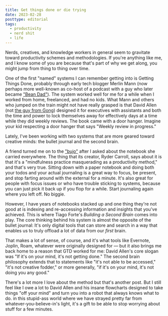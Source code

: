 ```yaml
---
title: Get things done or die trying
date: 2023-02-28
posttype: editorial
tags:
  - productivity
  - nerd shit
  - life
---
```


Nerds, creatives, and knowledge workers in general seem to gravitate toward productivity schemes and methodologies. If you're anything like me, and I know some of you are because that's part of why we get along, you might jump from thing to thing over time.

One of the first "named" systems I can remember getting into is Getting Things Done, probably through early tech blogger Merlin Mann (now perhaps more well-known as co-host of a podcast with a guy who later became ["Bean Dad"](https://knowyourmeme.com/memes/events/bean-dad)). The system worked well for me for a while when I worked from home, freelanced, and had no kids. What Mann and others who jumped on the train might not have really grasped is that David Allen (not [the guy from Gong](https://ultimateclassicrock.com/sherman-hemsley-prog-rock/)) designed it for executives with assistants and both the time and power to lock themselves away for effectively days at a time while they did weekly reviews. The book came with a door hanger. Imagine your kid respecting a door hanger that says "Weekly review in progress."

Lately, I've been working with two systems that are more geared toward creative minds: the bullet journal and the second brain.

A friend turned me on to the ["bujo"](https://bulletjournal.com/pages/book) after I asked about the notebook she carried everywhere. The thing that its creator, Ryder Carroll, says about it is that it's a "mindfulness practice masquerading as a productivity method," and that's very true. Sitting down with a paper notebook and doing both your todos and your actual journaling is a great way to focus, be present, and stop farting around with the external for a minute. It's also great for people with focus issues or who have trouble sticking to systems, because you can just pick it back up if you flop for a while. Start journaling again where you left off. No biggie.

However, I have years of notebooks stacked up and one thing they're not good at is indexing and re-accessing information and insights that you've achieved. This is where Tiago Forte's *Building a Second Brain* comes into play. The core thinking behind his system is almost the opposite of the bullet journal: It's only digital tools that can store and search in a way that enables us to truly offload a lot of data from our *first* brain.

That makes a lot of sense, of course, and it's what tools like Evernote, Joplin, Roam, whatever were originally designed for — but it also brings me back home to a reason that GTD worked for me: David Allen's core slogan was "If it's on your mind, it's not getting done." The second brain philosophy extends that to statements like "it's not able to be accessed," "it's not creative fodder," or more generally, "if it's on your mind, it's not doing you any good."

There's a lot more I love about the method but that's another post. But I still feel like I owe a lot to David Allen and his insane flowcharts designed to take things "off your mind" and turn you into a robot that always knows what to do. in this stupid-ass world where we have strayed pretty far from whatever-you-believe-in's light, it's a gift to be able to stop worrying about stuff for a few minutes.
